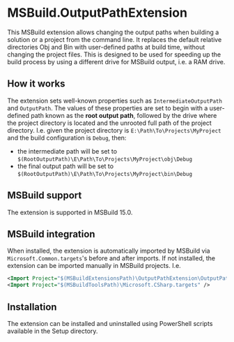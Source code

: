 # MSBuild.OutputPathExtension
This MSBuild extension allows changing the output paths when building a solution or a project from the command line. It replaces the default relative directories Obj and Bin with user-defined paths at build time, without changing the project files. This is designed to be used for speeding up the build process by using a different drive for MSBuild output, i.e. a RAM drive.

## How it works
The extension sets well-known properties such as `IntermediateOutputPath` and `OutputPath`. The values of these properties are set to begin with a user-defined path known as the **root output path**, followed by the drive where the project directory is located and the unrooted full path of the project directory.
I.e. given the project directory is `E:\Path\To\Projects\MyProject` and the build configuration is `Debug`, then:
- the intermediate path will be set to `$(RootOutputPath)\E\Path\To\Projects\MyProject\obj\Debug`
- the final output path will be set to `$(RootOutputPath)\E\Path\To\Projects\MyProject\bin\Debug`

## MSBuild support
The extension is supported in MSBuild 15.0.

## MSBuild integration
When installed, the extension is automatically imported by MSBuild via `Microsoft.Common.targets`'s before and after imports.
If not installed, the extension can be imported manually in MSBuild projects. I.e.
```xml
<Import Project="$(MSBuildExtensionsPath)\OutputPathExtension\OutputPathExtension.ImportBefore.targets" />
<Import Project="$(MSBuildToolsPath)\Microsoft.CSharp.targets" />
```

## Installation
The extension can be installed and uninstalled using PowerShell scripts available in the Setup directory.